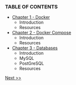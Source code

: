 ### TABLE OF CONTENTS

* [Chapter 1 - Docker](010-chapter-01.md)
  * Introduction
  * Resources
* [Chapter 2 - Docker Compose](020-chapter-02.md)
  * Introduction
  * Resources
* [Chapter 3 - Databases](030-chapter-03.md)
  * Introduction
  * MySQL
  * PostGreSQL
  * Resources

[Next >>](010-chapter-01.md)
